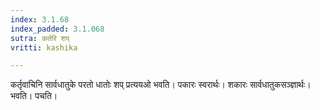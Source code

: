 ```yaml
---
index: 3.1.68
index_padded: 3.1.068
sutra: कर्तरि शप्
vritti: kashika

---
```

कर्तृवाचिनि सार्वधातुके परतो धातोः शप् प्रत्ययओ भवति। पकारः स्वरार्थः। शकारः सार्वधातुकसञ्ज्ञार्थः। भवति। पचति।
